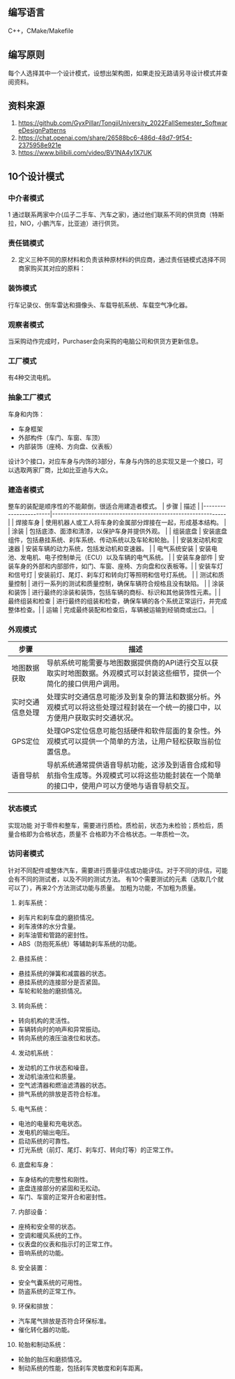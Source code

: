 ## 编写语言
C++，CMake/Makefile
## 编写原则
每个人选择其中一个设计模式，设想出架构图，如果走投无路请另寻设计模式并查阅资料。
## 资料来源
1. https://github.com/GyxPillar/TongjiUniversity_2022FallSemester_SoftwareDesignPatterns
2. https://chat.openai.com/share/26588bc6-486d-48d7-9f54-2375958e921e
3. https://www.bilibili.com/video/BV1NA4y1X7UK
## 10个设计模式
### 中介者模式
1 通过联系两家中介(瓜子二手车、汽车之家)，通过他们联系不同的供货商（特斯拉，NIO，小鹏汽车，比亚迪）进行供货。
### 责任链模式
2. 定义三种不同的原材料和负责该种原材料的供应商，通过责任链模式选择不同商家购买其对应的原料：
### 装饰模式
行车记录仪、倒车雷达和摄像头、车载导航系统、车载空气净化器。
### 观察者模式
当采购动作完成时，Purchaser会向采购的电脑公司和供货方更新信息。
### 工厂模式
有4种交流电机。
### 抽象工厂模式
车身和内饰：
-	车身框架
-	外部构件（车门、车窗、车顶）
-	内部装饰（座椅、方向盘、仪表板）

设计3个接口，对应车身与内饰的3部分，车身与内饰的总实现又是一个接口，可以选取两家厂商，比如比亚迪与大众。
### 建造者模式
整车的装配是顺序性的不能颠倒，很适合用建造者模式。
| 步骤                  | 描述                                                         |
|-----------------------|--------------------------------------------------------------|
| 焊接车身              | 使用机器人或工人将车身的金属部分焊接在一起，形成基本结构。  |
| 涂装                  | 包括底漆、面漆和清漆，以保护车身并提供外观。               |
| 组装底盘              | 安装底盘组件，包括悬挂系统、刹车系统、传动系统以及车轮和轮胎。|
| 安装发动机和变速器    | 安装车辆的动力系统，包括发动机和变速器。                   |
| 电气系统安装          | 安装电池、发电机、电子控制单元（ECU）以及车辆的电气系统。  |
| 安装车身部件          | 安装车身的外部和内部部件，如门、车窗、座椅、方向盘和仪表板等。|
| 安装车灯和信号灯      | 安装前灯、尾灯、刹车灯和转向灯等照明和信号灯系统。          |
| 测试和质量控制        | 进行一系列的测试和质量控制，确保车辆符合规格且没有缺陷。   |
| 涂装和装饰            | 进行最终的涂装和装饰，包括车辆的商标、标识和其他装饰性元素。|
| 最终组装和检查        | 进行最终的组装和检查，确保车辆的各个系统正常运行，并完成整体检查。|
| 运输                  | 完成最终装配和检查后，车辆被运输到经销商或出口。           |

### 外观模式 
| 步骤                   | 描述                                                         |
|------------------------|--------------------------------------------------------------|
| 地图数据获取          | 导航系统可能需要与地图数据提供商的API进行交互以获取实时地图数据。外观模式可以封装这些细节，提供一个简化的接口供用户调用。  |
| 实时交通信息处理      | 处理实时交通信息可能涉及到复杂的算法和数据分析。外观模式可以将这些处理过程封装在一个统一的接口中，以方便用户获取实时交通状况。|
| GPS定位               | 处理GPS定位信息可能包括硬件和软件层面的复杂性。外观模式可以提供一个简单的方法，让用户轻松获取当前位置信息。 |
| 语音导航              | 导航系统通常提供语音导航功能，这涉及到语音合成和导航指令生成等。外观模式可以将这些功能封装在一个简单的接口中，使用户可以方便地与语音导航交互。|
### 状态模式
实现功能
对于零件和整车，需要进行质检。质检前，状态为未检验；质检后，质量合格即为合格状态，质量不
合格即为不合格状态。一年质检一次。
### 访问者模式
针对不同配件或整体汽车，需要进行质量评估或功能评估。对于不同的评估，可能会有不同的测试者，以及不同的测试方法。
有10个需要测试的元素（选取几个就可以了），再来2个方法测试功能与质量。
加粗为功能，不加粗为质量。
1.	刹车系统：
-	刹车片和刹车盘的磨损情况。
-	刹车液体的水分含量。
-	刹车油管和管路的密封性。
-	ABS（防抱死系统）等辅助刹车系统的功能。
2.	悬挂系统：
-	悬挂系统的弹簧和减震器的状态。
-	悬挂系统的连接部分是否紧固。
-	车轮和轮胎的磨损情况。
3.	转向系统：
-	转向机构的灵活性。
-	车辆转向时的响声和异常振动。
-	转向系统的液压油液位和状态。
4.	发动机系统：
-	发动机的工作状态和噪音。
-	发动机油液位和质量。
-	空气滤清器和燃油滤清器的状态。
-	排气系统的排放是否符合标准。
5.	电气系统：
-	电池的电量和充电状态。
-	发电机的输出电压。
-	启动系统的可靠性。
-	灯光系统（前灯、尾灯、刹车灯、转向灯等）的正常工作。
6.	底盘和车身：
-	车身结构的完整性和刚性。
-	底盘连接部分的紧固和无松动。
-	车门、车窗的正常开合和密封性。
7.	内部设备：
-	座椅和安全带的状态。
-	空调和暖风系统的工作。
-	仪表盘的仪表和指示灯的正常工作。
-	音响系统的功能。
8.	安全装置：
-	安全气囊系统的可用性。
-	防盗系统的正常工作。
9.	环保和排放：
-	汽车尾气排放是否符合环保标准。
-	催化转化器的功能。
10.	轮胎和制动系统：
-	轮胎的胎压和磨损情况。
-	制动系统的性能，包括刹车灵敏度和刹车距离。

